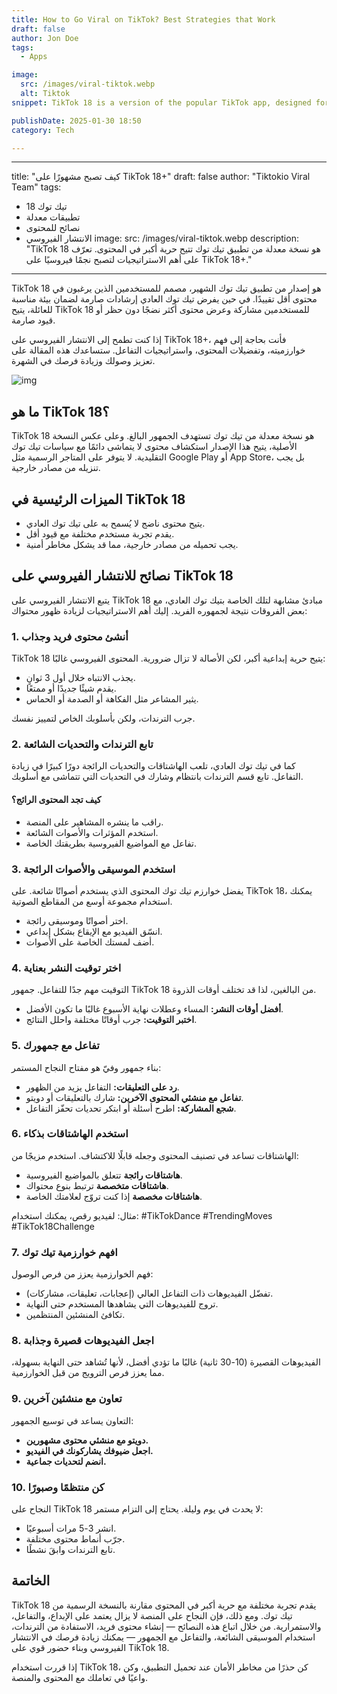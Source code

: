 ```yaml
---
title: How to Go Viral on TikTok? Best Strategies that Work
draft: false
author: Jon Doe 
tags:
  - Apps

image:
  src: /images/viral-tiktok.webp
  alt: Tiktok
snippet: TikTok 18 is a version of the popular TikTok app, designed for users who want fewer restrictions on content.

publishDate: 2025-01-30 18:50
category: Tech

---
```

---
title: "كيف تصبح مشهورًا على TikTok 18+"
draft: false
author: "Tiktokio Viral Team"
tags:
  - تيك توك 18
  - تطبيقات معدلة
  - نصائح للمحتوى
  - الانتشار الفيروسي
image:
  src: /images/viral-tiktok.webp
description: "TikTok 18 هو نسخة معدلة من تطبيق تيك توك تتيح حرية أكبر في المحتوى. تعرّف على أهم الاستراتيجيات لتصبح نجمًا فيروسيًا على TikTok 18+."
---

TikTok 18 هو إصدار من تطبيق تيك توك الشهير، مصمم للمستخدمين الذين يرغبون في محتوى أقل تقييدًا. في حين يفرض تيك توك العادي إرشادات صارمة لضمان بيئة مناسبة للعائلة، يتيح TikTok 18 للمستخدمين مشاركة وعرض محتوى أكثر نضجًا دون حظر أو قيود صارمة.

إذا كنت تطمح إلى الانتشار الفيروسي على TikTok 18+، فأنت بحاجة إلى فهم خوارزميته، وتفضيلات المحتوى، واستراتيجيات التفاعل. ستساعدك هذه المقالة على تعزيز وصولك وزيادة فرصك في الشهرة.

![img](/images/viral-tiktok.webp)

## ما هو TikTok 18؟ ##
TikTok 18 هو نسخة معدلة من تيك توك تستهدف الجمهور البالغ. وعلى عكس النسخة الأصلية، يتيح هذا الإصدار استكشاف محتوى لا يتماشى دائمًا مع سياسات تيك توك التقليدية. لا يتوفر على المتاجر الرسمية مثل Google Play أو App Store، بل يجب تنزيله من مصادر خارجية.

## الميزات الرئيسية في TikTok 18 ##

* يتيح محتوى ناضج لا يُسمح به على تيك توك العادي.  
* يقدم تجربة مستخدم مختلفة مع قيود أقل.  
* يجب تحميله من مصادر خارجية، مما قد يشكل مخاطر أمنية.

## نصائح للانتشار الفيروسي على TikTok 18 ##
يتبع الانتشار الفيروسي على TikTok 18 مبادئ مشابهة لتلك الخاصة بتيك توك العادي، مع بعض الفروقات نتيجة لجمهوره الفريد. إليك أهم الاستراتيجيات لزيادة ظهور محتواك:

### 1. أنشئ محتوى فريد وجذاب ###
TikTok 18 يتيح حرية إبداعية أكبر، لكن الأصالة لا تزال ضرورية. المحتوى الفيروسي غالبًا:

* يجذب الانتباه خلال أول 3 ثوانٍ.  
* يقدم شيئًا جديدًا أو ممتعًا.  
* يثير المشاعر مثل الفكاهة أو الصدمة أو الحماس.

جرب الترندات، ولكن بأسلوبك الخاص لتمييز نفسك.

### 2. تابع الترندات والتحديات الشائعة ###
كما في تيك توك العادي، تلعب الهاشتاقات والتحديات الرائجة دورًا كبيرًا في زيادة التفاعل. تابع قسم الترندات بانتظام وشارك في التحديات التي تتماشى مع أسلوبك.

#### كيف تجد المحتوى الرائج؟
* راقب ما ينشره المشاهير على المنصة.  
* استخدم المؤثرات والأصوات الشائعة.  
* تفاعل مع المواضيع الفيروسية بطريقتك الخاصة.

### 3. استخدم الموسيقى والأصوات الرائجة ###
يفضل خوارزم تيك توك المحتوى الذي يستخدم أصواتًا شائعة. على TikTok 18، يمكنك استخدام مجموعة أوسع من المقاطع الصوتية.

* اختر أصواتًا وموسيقى رائجة.  
* انسّق الفيديو مع الإيقاع بشكل إبداعي.  
* أضف لمستك الخاصة على الأصوات.

### 4. اختر توقيت النشر بعناية ###
التوقيت مهم جدًا للتفاعل. جمهور TikTok 18 من البالغين، لذا قد تختلف أوقات الذروة.

* **أفضل أوقات النشر:** المساء وعطلات نهاية الأسبوع غالبًا ما تكون الأفضل.  
* **اختبر التوقيت:** جرب أوقاتًا مختلفة واحلل النتائج.

### 5. تفاعل مع جمهورك ###
بناء جمهور وفيّ هو مفتاح النجاح المستمر:

* **رد على التعليقات:** التفاعل يزيد من الظهور.  
* **تفاعل مع منشئي المحتوى الآخرين:** شارك بالتعليقات أو دويتو.  
* **شجع المشاركة:** اطرح أسئلة أو ابتكر تحديات تحفّز التفاعل.

### 6. استخدم الهاشتاقات بذكاء ###
الهاشتاقات تساعد في تصنيف المحتوى وجعله قابلًا للاكتشاف. استخدم مزيجًا من:

* **هاشتاقات رائجة** تتعلق بالمواضيع الفيروسية.  
* **هاشتاقات متخصصة** ترتبط بنوع محتواك.  
* **هاشتاقات مخصصة** إذا كنت تروّج لعلامتك الخاصة.

مثال: لفيديو رقص، يمكنك استخدام: #TikTokDance #TrendingMoves #TikTok18Challenge

### 7. افهم خوارزمية تيك توك ###
فهم الخوارزمية يعزز من فرص الوصول:

* تفضّل الفيديوهات ذات التفاعل العالي (إعجابات، تعليقات، مشاركات).  
* تروج للفيديوهات التي يشاهدها المستخدم حتى النهاية.  
* تكافئ المنشئين المنتظمين.

### 8. اجعل الفيديوهات قصيرة وجذابة ###
الفيديوهات القصيرة (10-30 ثانية) غالبًا ما تؤدي أفضل، لأنها تُشاهد حتى النهاية بسهولة، مما يعزز فرص الترويج من قبل الخوارزمية.

### 9. تعاون مع منشئين آخرين ###
التعاون يساعد في توسيع الجمهور:

* **دويتو مع منشئي محتوى مشهورين.**  
* **اجعل ضيوفك يشاركونك في الفيديو.**  
* **انضم لتحديات جماعية.**

### 10. كن منتظمًا وصبورًا ###
النجاح على TikTok 18 لا يحدث في يوم وليلة. يحتاج إلى التزام مستمر:

* انشر 3-5 مرات أسبوعيًا.  
* جرّب أنماط محتوى مختلفة.  
* تابع الترندات وابقَ نشطًا.

## الخاتمة ##
TikTok 18 يقدم تجربة مختلفة مع حرية أكبر في المحتوى مقارنة بالنسخة الرسمية من تيك توك. ومع ذلك، فإن النجاح على المنصة لا يزال يعتمد على الإبداع، والتفاعل، والاستمرارية. من خلال اتباع هذه النصائح — إنشاء محتوى فريد، الاستفادة من الترندات، استخدام الموسيقى الشائعة، والتفاعل مع الجمهور — يمكنك زيادة فرصك في الانتشار الفيروسي وبناء حضور قوي على TikTok 18.

إذا قررت استخدام TikTok 18، كن حذرًا من مخاطر الأمان عند تحميل التطبيق، وكن واعيًا في تعاملك مع المحتوى والمنصة.

